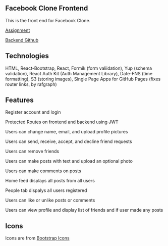 ## Facebook Clone Frontend

This is the front end for Facebook Clone.

[Assignment](https://www.theodinproject.com/lessons/nodejs-odin-book)

[Backend Github](https://github.com/ericchi00/Facebook-Clone-Backend)

## Technologies

HTML, React-Bootstrap, React, Formik (form valiidation), Yup (schema validation), React Auth Kit (Auth Management Library), Date-FNS (time formatting), S3 (storing images), Single Page Apps for GitHub Pages (fixes router links, by rafgraph)

## Features

Register account and login

Protected Routes on frontend and backend using JWT

Users can change name, email, and upload profile pictures

Users can send, receive, accept, and decline friend requests

Users can remove friends

Users can make posts with text and upload an optional photo

Users can make comments on posts

Home feed displays all posts from all users

People tab dispalys all users registered

Users can like or unlike posts or comments

Users can view profile and display list of friends and if user made any posts

## Icons

Icons are from [Bootstrap Icons](https://icons.getbootstrap.com/)
